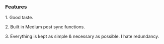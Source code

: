 <h3> Features </h3>

<p> 1. Good taste. </p>
<p> 2. Built in Medium post sync functions. </p>
<p> 3. Everything is kept as simple & necessary as possible. I hate redundancy. </p>
